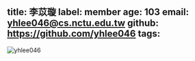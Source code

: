 title: 李苡璇
label: member
age: 103
email: yhlee046@cs.nctu.edu.tw
github: https://github.com/yhlee046
tags:
---
![yhlee046](yhlee046.jpg)
